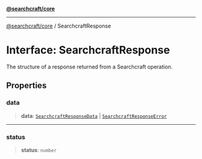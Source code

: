 [**@searchcraft/core**](/reference/sdk/core/README.md)

***

[@searchcraft/core](/reference/sdk/core/globals.md) / SearchcraftResponse

# Interface: SearchcraftResponse

The structure of a response returned from a Searchcraft operation.

## Properties

### data

> **data**: [`SearchcraftResponseData`](/reference/sdk/core/interfaces/SearchcraftResponseData.md) \| [`SearchcraftResponseError`](/reference/sdk/core/type-aliases/SearchcraftResponseError.md)

***

### status

> **status**: `number`

